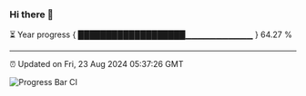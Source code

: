 ### Hi there 👋

⏳ Year progress { ███████████████████▁▁▁▁▁▁▁▁▁▁▁ } 64.27 %

---

⏰ Updated on Fri, 23 Aug 2024 05:37:26 GMT

![Progress Bar CI](https://github.com/IshwaranRudhara/GIT-ACTION/workflows/Progress%20Bar%20CI/badge.svg)
